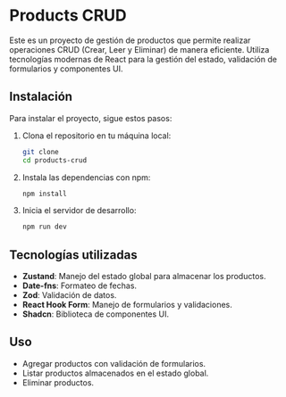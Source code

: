 # Products CRUD

Este es un proyecto de gestión de productos que permite realizar operaciones CRUD (Crear, Leer y Eliminar) de manera eficiente. Utiliza tecnologías modernas de React para la gestión del estado, validación de formularios y componentes UI.

## Instalación

Para instalar el proyecto, sigue estos pasos:

1. Clona el repositorio en tu máquina local:

   ```sh
   git clone
   cd products-crud
   ```

2. Instala las dependencias con npm:

   ```sh
   npm install
   ```

3. Inicia el servidor de desarrollo:
   ```sh
   npm run dev
   ```

## Tecnologías utilizadas

- **Zustand**: Manejo del estado global para almacenar los productos.
- **Date-fns**: Formateo de fechas.
- **Zod**: Validación de datos.
- **React Hook Form**: Manejo de formularios y validaciones.
- **Shadcn**: Biblioteca de componentes UI.

## Uso

- Agregar productos con validación de formularios.
- Listar productos almacenados en el estado global.
- Eliminar productos.

